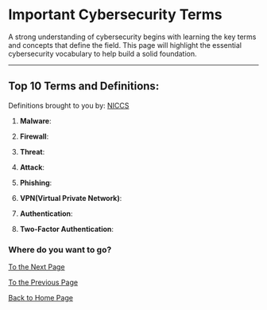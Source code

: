 # Important Cybersecurity Terms 
A strong understanding of cybersecurity begins with learning the key terms and concepts that define the field. This page will highlight the essential cybersecurity vocabulary to help build a solid foundation.

---
## Top 10 Terms and Definitions: 
Definitions brought to you by: [NICCS](https://niccs.cisa.gov/)

1. **Malware**:
   
2. **Firewall**:
   
3. **Threat**:
   
4. **Attack**:
   
5. **Phishing**:
   
6. **VPN(Virtual Private Network)**:
   
7. **Authentication**:
   
8. **Two-Factor Authentication**:

### Where do you want to go?
[To the Next Page](practice.md)

[To the Previous Page](introduction.md)

[Back to Home Page](README.md)


